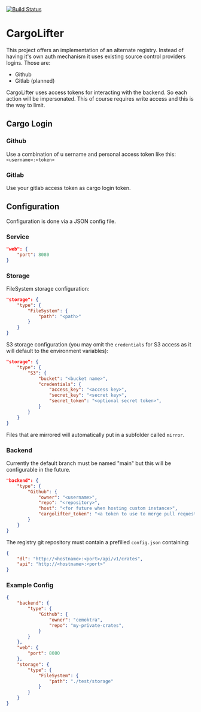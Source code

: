 [![Build Status](https://github.com/cemoktra/cargolifter/workflows/CI/badge.svg)](https://github.com/cemoktra/cargolifter/actions)


# CargoLifter #
This project offers an implementation of an alternate registry. Instead of having it's own auth mechanism it uses existing source control providers logins. Those are:

- Github
- Gitlab (planned)

CargoLifter uses access tokens for interacting with the backend. So each action will be impersonated. This of course requires write access and this is the way to limit.

## Cargo Login ##
### Github ###
Use a combination of u sername and personal access token like this: `<username>:<token>`

### Gitlab ###
Use your gitlab access token as cargo login token.


## Configuration ##
Configuration is done via a JSON config file.

### Service ###
```json
"web": {
    "port": 8080
}
```

### Storage ###
FileSystem storage configuration:
```json
"storage": {
    "type": {
        "FileSystem": {
            "path": "<path>"
        }
    }
}
```

S3 storage configuration (you may omit the `credentials` for S3 access as it will default to the environment variables):
```json
"storage": {
    "type": {
        "S3": {
            "bucket": "<bucket name>",
            "credentials": {
                "access_key": "<access key>",
                "secret_key": "<secret key>",
                "secret_token": "<optional secret token>",
            }
        }
    }
}
```

Files that are mirrored will automatically put in a subfolder called `mirror`.


### Backend ###
Currently the default branch must be named "main" but this will be configurable in the future.

```json
"backend": {
    "type": {
        "Github": {
            "owner": "<username>",
            "repo": "<repository>",
            "host": "<for future when hosting custom instance>",
            "cargolifter_token": "<a token to use to merge pull requests>"
        }
    }
}
```

The registry git repository must contain a prefilled `config.json` containing:
```json
{
    "dl": "http://<hostname>:<port>/api/v1/crates",
    "api": "http://<hostname>:<port>"
}
```

### Example Config ###

```json
{
    "backend": {
        "type": {
            "Github": {
                "owner": "cemoktra",
                "repo": "my-private-crates",
            }
        }
    },
    "web": {
        "port": 8080
    },
    "storage": {
        "type": {
            "FileSystem": {
                "path": "./test/storage"
            }
        }
    }
}
```